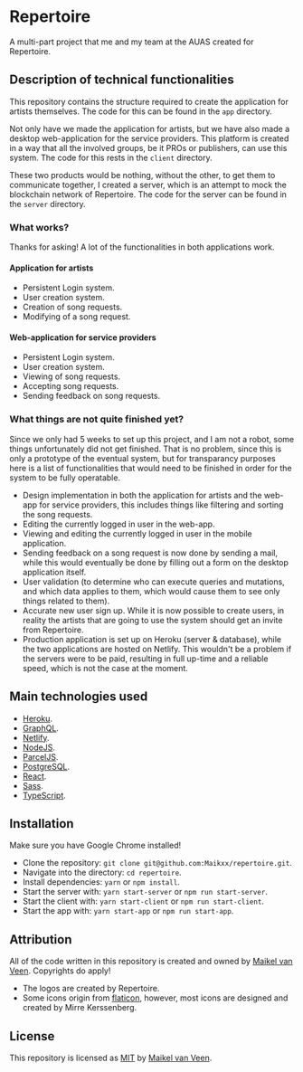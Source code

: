 # Repertoire

A multi-part project that me and my team at the AUAS created for Repertoire.

## Description of technical functionalities

This repository contains the structure required to create the application for artists themselves. The code for this can be found in the `app` directory.

Not only have we made the application for artists, but we have also made a desktop web-application for the service providers. This platform is created in a way that all the involved groups, be it PROs or publishers, can use this system.
The code for this rests in the `client` directory.

These two products would be nothing, without the other, to get them to communicate together, I created a server, which is an attempt to mock the blockchain network of Repertoire. The code for the server can be found in the `server` directory.

### What works?

Thanks for asking! A lot of the functionalities in both applications work.

#### Application for artists

* Persistent Login system.
* User creation system.
* Creation of song requests.
* Modifying of a song request.

#### Web-application for service providers

* Persistent Login system.
* User creation system.
* Viewing of song requests.
* Accepting song requests.
* Sending feedback on song requests.

### What things are not quite finished yet?

Since we only had 5 weeks to set up this project, and I am not a robot, some things unfortunately did not get finished.
That is no problem, since this is only a prototype of the eventual system, but for transparancy purposes here is a list of functionalities that would need to be finished in order for the system to be fully operatable.

* Design implementation in both the application for artists and the web-app for service providers, this includes things like filtering and sorting the song requests.
* Editing the currently logged in user in the web-app.
* Viewing and editing the currently logged in user in the mobile application.
* Sending feedback on a song request is now done by sending a mail, while this would eventually be done by filling out a form on the desktop application itself.
* User validation (to determine who can execute queries and mutations, and which data applies to them, which would cause them to see only things related to them).
* Accurate new user sign up. While it is now possible to create users, in reality the artists that are going to use the system should get an invite from Repertoire.
* Production application is set up on Heroku (server & database), while the two applications are hosted on Netlify. This wouldn't be a problem if the servers were to be paid, resulting in full up-time and a reliable speed, which is not the case at the moment.

## Main technologies used

* [Heroku](https://www.heroku.com).
* [GraphQL](https://graphql.org/learn/).
* [Netlify](https://www.netlify.com).
* [NodeJS](https://nodejs.org/en/).
* [ParcelJS](https://parceljs.org).
* [PostgreSQL](https://www.postgresql.org).
* [React](https://reactjs.org).
* [Sass](https://sass-lang.com).
* [TypeScript](https://www.typescriptlang.org).

## Installation

Make sure you have Google Chrome installed!

* Clone the repository: `git clone git@github.com:Maikxx/repertoire.git`.
* Navigate into the directory: `cd repertoire`.
* Install dependencies: `yarn` or `npm install`.
* Start the server with: `yarn start-server` or `npm run start-server`.
* Start the client with: `yarn start-client` or `npm run start-client`.
* Start the app with: `yarn start-app` or `npm run start-app`.

## Attribution

All of the code written in this repository is created and owned by [Maikel van Veen](https://github.com/maikxx).
Copyrights do apply!

* The logos are created by Repertoire.
* Some icons origin from [flaticon](Flaticon.com), however, most icons are designed and created by Mirre Kerssenberg.

## License

This repository is licensed as [MIT](LICENSE) by [Maikel van Veen](https://github.com/maikxx).